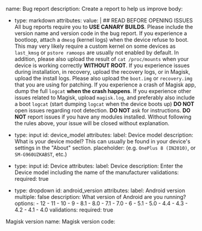 name: Bug report
description: Create a report to help us improve
body:
  - type: markdown
    attributes:
      value: |
        ## READ BEFORE OPENING ISSUES
        All bug reports require you to **USE CANARY BUILDS**. Please include the version name and version code in the bug report.
        If you experience a bootloop, attach a `dmesg` (kernel logs) when the device refuse to boot. This may very likely require a custom kernel on some devices as            `last_kmsg` or `pstore ramoops` are usually not enabled by default. In addition, please also upload the result of `cat /proc/mounts` when your device is working          correctly **WITHOUT ROOT**.
        If you experience issues during installation, in recovery, upload the recovery logs, or in Magisk, upload the install logs. Please also upload the `boot.img` or        `recovery.img` that you are using for patching.
        If you experience a crash of Magisk app, dump the full `logcat` **when the crash happens**.
        If you experience other issues related to Magisk, upload `magisk.log`, and preferably also include a boot `logcat` (start dumping `logcat` when the device boots         up)
        **DO NOT** open issues regarding root detection.
        **DO NOT** ask for instructions.
        **DO NOT** report issues if you have any modules installed.
        Without following the rules above, your issue will be closed without explanation.


 - type: input
    id: device_model
    attributes:
      label: Device model
      description: What is your device model? This can usually be found in your device's settings in the "About" section.
      placeholder: (e.g. `OnePlus 8 (IN2010)`, or `SM-G960UZKABST`, etc.)
- type: input
    id: Device
    attributes:
      label: Device
      description: Enter the Device model including the name of the manufacturer
    validations:
      required: true
- type: dropdown
  id: android_version
  attributes:
    label: Android version
    multiple: false
    description: What version of Android are you running?
    options:
      - 12
      - 11
      - 10
      - 9
      - 8.1
      - 8.0
      - 7.1
      - 7.0
      - 6
      - 5.1
      - 5.0
      - 4.4
      - 4.3
      - 4.2
      - 4.1
      - 4.0
  validations:
    required: true
    
Magisk version name: 
Magisk version code: 

